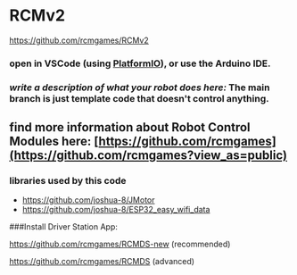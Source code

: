 # RCMv2
https://github.com/rcmgames/RCMv2
### open in VSCode (using [PlatformIO](https://platformio.org/platformio-ide)), or use the Arduino IDE.

### _write a description of what your robot does here:_ The main branch is just template code that doesn't control anything.

## find more information about Robot Control Modules here: [https://github.com/rcmgames](https://github.com/rcmgames?view_as=public)

### libraries used by this code
- https://github.com/joshua-8/JMotor
- https://github.com/joshua-8/ESP32_easy_wifi_data


###Install Driver Station App:

https://github.com/rcmgames/RCMDS-new (recommended)

https://github.com/rcmgames/RCMDS (advanced)
